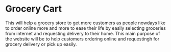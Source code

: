 # Grocery Cart

This will help a grocery store to get more customers as people nowdays like to order online more and more to ease their life by easily selecting groceries from internet and requesting delivery to their home. This main purpose of the website will be to help customers ordering online and requestingh for grocery delivery or pick up easily. 